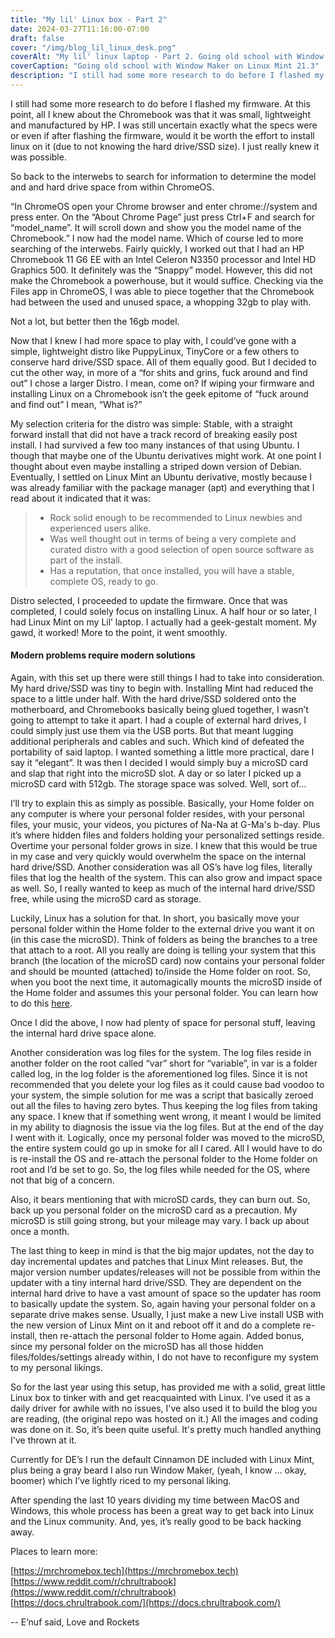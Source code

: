 ```yaml
---
title: "My lil' Linux box - Part 2"
date: 2024-03-27T11:16:00-07:00
draft: false
cover: "/img/blog_lil_linux_desk.png"
coverAlt: "My lil' linux laptop - Part 2. Going old school with Window Maker on Linux Mint 21.3."
coverCaption: "Going old school with Window Maker on Linux Mint 21.3"
description: "I still had some more research to do before I flashed my firmware. At this point, all I knew about the Chromebook was that it was small, lightweight and manufactured..."
---
```


I still had some more research to do before I flashed my firmware. At this point, all I knew about the Chromebook was that it was small, lightweight and manufactured by HP.  I was still uncertain exactly what the specs were or even if after flashing the firmware, would it be worth the effort to install linux on it (due to not knowing the hard drive/SSD size). I just really knew it was possible.

So back to the interwebs to search for information to determine the model and and hard drive space from within ChromeOS. 

“In ChromeOS open your Chrome browser and enter chrome://system and press enter. On the “About Chrome Page” just press Ctrl+F and search for “model_name”. It will scroll down and show you the model name of the Chromebook.” I now had the model name. Which of course led to more searching of the interwebs. Fairly quickly, I worked out that I had an HP Chromebook 11 G6 EE with an Intel Celeron N3350 processor and Intel HD Graphics 500. It definitely was the “Snappy” model. However, this did not make the Chromebook a powerhouse, but it would suffice. Checking via the Files app in ChromeOS, I was able to piece together that the Chromebook had between the used and unused space, a whopping 32gb to play with.

Not a lot, but better then the 16gb model. 

Now that I knew I had more space to play with, I could’ve gone with a simple, lightweight distro like PuppyLinux, TinyCore or a few others to conserve hard drive/SSD space. All of them equally good. But I decided to cut the other way, in more of a “for shits and grins, fuck around and find out” I chose a larger Distro. I mean, come on? If wiping your firmware and installing Linux on a Chromebook isn’t the geek epitome of “fuck around and find out” I mean, “What is?” 

My selection criteria for the distro was simple: Stable, with a straight forward install that did not have a track record of breaking easily post install. I had survived a few too many instances of that using Ubuntu. I though that maybe one of the Ubuntu derivatives might work. At one point I thought about even maybe installing a striped down version of Debian. Eventually, I settled on Linux Mint an Ubuntu derivative, mostly because I was already familiar with the package manager (apt) and everything that I read about it indicated that it was:  

> - Rock solid enough to be recommended to Linux newbies and experienced users alike.
> - Was well thought out in terms of being a very complete and curated distro with a good selection of open source software as part of the install.
> - Has a reputation, that once installed, you will have a stable, complete OS, ready to go.   

Distro selected, I proceeded to update the firmware. Once that was completed, I could solely focus on installing Linux. A half hour or so later, I had Linux Mint on my Lil’ laptop. I actually had a geek-gestalt moment. My gawd, it worked! More to the point, it went smoothly. 

#### Modern problems require modern solutions

Again, with this set up there were still things I had to take into consideration. My hard drive/SSD was tiny to begin with. Installing Mint had reduced the space to a little under half.  With the hard drive/SSD soldered onto the motherboard, and Chromebooks basically being glued together, I wasn’t going to attempt to take it apart. I had a couple of external hard drives, I could simply just use them via the USB ports. But that meant lugging additional peripherals and cables and such. Which kind of defeated the portability of said laptop. I wanted something a little more practical, dare I say it “elegant”. It was then I decided I would simply buy a microSD card and slap that right into the microSD slot. A day or so later I picked up a microSD card with 512gb. The storage space was solved. Well, sort of...

I’ll try to explain this as simply as possible. Basically, your Home folder on any computer is where your personal folder resides, with your personal files, your music, your videos, you pictures of Na-Na at G-Ma's b-day. Plus it’s where hidden files and folders holding your personalized settings reside. Overtime your personal folder grows in size. I knew that this would be true in my case and very quickly would overwhelm the space on the internal hard drive/SSD. Another consideration was all OS’s have log files, literally files that log the health of the system. This can also grow and impact space as well.  So, I really wanted to keep as much of the internal hard drive/SSD free, while using the microSD card as storage.

Luckily, Linux has a solution for that. In short, you basically move your personal folder within the Home folder to the external drive you want it on (in this case the microSD). Think of folders as being the branches to a tree that attach to a root. All you really are doing is telling your system that this branch (the location of the microSD card) now contains your personal folder and should be mounted (attached) to/inside the Home folder on root. So, when you boot the next time, it automagically mounts the microSD inside of the Home folder and assumes this your personal folder. You can learn how to do this [here](https://www.howtogeek.com/442101/how-to-move-your-linux-home-directory-to-another-hard-drive/).

Once I did the above, I now had plenty of space for personal stuff, leaving the internal hard drive space alone.

Another consideration was log files for the system. The log files reside in another folder on the root called “var” short for “variable”, in var is a folder called log, in the log folder is the aforementioned log files. Since it is not recommended that you delete your log files as it could cause bad voodoo to your system, the simple solution for me was a script that basically zeroed out all the files to having zero bytes. Thus keeping the log files from taking any space. I knew that if something went wrong, it meant I would be limited in my ability to diagnosis the issue via the log files. But at the end of the day I went with it. Logically, once my personal folder was moved to the microSD, the entire system could go up in smoke for all I cared. All I would have to do is re-install the OS and re-attach the personal folder to the Home folder on root and I’d be set to go. So, the log files while needed for the OS, where not that big of a concern.

Also, it bears mentioning that with microSD cards, they can burn out. So, back up you personal folder on the microSD card as a precaution. My microSD is still going strong, but your mileage may vary. I back up about once a month.

The last thing to keep in mind is that the big major updates, not the day to day incremental updates and patches that Linux Mint releases. But, the major version number updates/releases will not be possible from within the updater with a tiny internal hard drive/SSD. They are dependent on the internal hard drive to have a vast amount of space so the updater has room to basically update the system. So, again having your personal folder on a separate drive makes sense. Usually, I just make a new Live install USB with the new version of Linux Mint on it and reboot off it and do a complete re-install, then re-attach the personal folder to Home again. Added bonus, since my personal folder on the microSD has all those hidden files/foldes/settings already within, I do not have to reconfigure my system to my personal likings.

So for the last year using this setup, has provided me with a solid, great little Linux box to tinker with and get reacquainted with Linux. I've used it as a daily driver for awhile with no issues, I've also used it to build the blog you are reading, (the original repo was hosted on it.) All the images and coding was done on it. So, it’s been quite useful. It's pretty much handled anything I've thrown at it.  

Currently for DE’s I run the default Cinnamon DE included with Linux Mint, plus being a gray beard I also run Window Maker, (yeah, I know … okay, boomer) which I’ve lightly riced to my personal liking.

After spending the last 10 years dividing my time between MacOS and Windows, this whole process has been a great way to get back into Linux and the Linux community. And, yes, it’s really good to be back hacking away.

Places to learn more:

[https://mrchromebox.tech](https://mrchromebox.tech)  
[https://www.reddit.com/r/chrultrabook](https://www.reddit.com/r/chrultrabook)  
[https://docs.chrultrabook.com/](https://docs.chrultrabook.com/)  


-- E’nuf said, Love and Rockets
